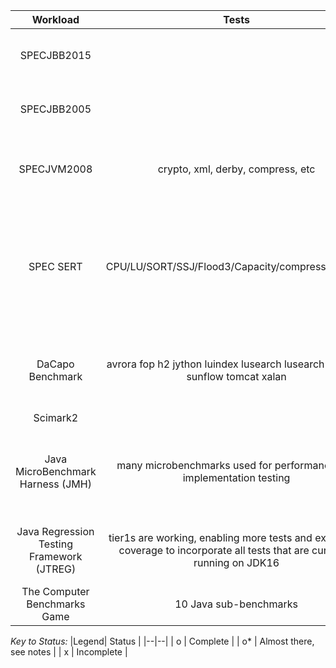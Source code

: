 |Workload| Tests |  Arm64 | Comments  | 
|:--:|:--:|:--:|:--:|
| SPECJBB2015 |  |o*  | Performance difference observed on a [TX2](https://github.com/microsoft/openjdk-aarch64/blob/master/Arm64_systems.md) running Linux | 
| SPECJBB2005 |  | o* | Performance difference observed on a TX2 running Linux |  
| SPECJVM2008 | crypto, xml, derby, compress, etc | o* | startup doesn't work on JDK8+ (we are at JDK16/current tip) | 
| SPEC SERT | CPU/LU/SORT/SSJ/Flood3/Capacity/compress/Sha256 |o* |Benchmark changes made to accomodate the new platform combo, upstream to SPEC, benchmark needs fixing with removal of Nashorn| 
| DaCapo Benchmark | avrora fop h2 jython luindex lusearch lusearch-fix pmd sunflow tomcat xalan  | o* | one benchmark utilizes an x86-64 dll. A few others don't work on JDK8+. Lower priority |
| Scimark2 |  |o  |  | 
|Java MicroBenchmark Harness (JMH) | many microbenchmarks used for performance and implementation testing | o* | we ran the 'jmh-jdk-microbenchmarks' suite on our [test platforms](https://github.com/microsoft/openjdk-aarch64/blob/master/Arm64_systems.md) and found no significant issues |
|Java Regression Testing Framework (JTREG)| tier1s are working, enabling more tests and expanding coverage to incorporate all tests that are currently running on JDK16| o*| We are enabling more tests every week and fixing bugs as we encounter them|
|The Computer Benchmarks Game|10 Java sub-benchmarks| x|Enablement and characterization work has started |

_Key to Status:_
|Legend| Status |
|--|--|
| o | Complete |
| o* | Almost there, see notes |
| x | Incomplete | 
